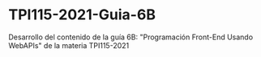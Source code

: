 # TPI115-2021-Guia-6B
Desarrollo del contenido de la guía 6B: "Programación Front-End Usando WebAPIs" de la materia TPI115-2021
